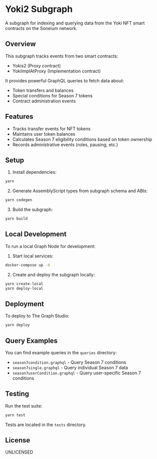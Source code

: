 # Yoki2 Subgraph

A subgraph for indexing and querying data from the Yoki NFT smart contracts on the Soneium network.

## Overview

This subgraph tracks events from two smart contracts:

- Yokis2 (Proxy contract)
- YokiImplAtProxy (Implementation contract)

It provides powerful GraphQL queries to fetch data about:

- Token transfers and balances
- Special conditions for Season 7 tokens
- Contract administration events

## Features

- Tracks transfer events for NFT tokens
- Maintains user token balances
- Calculates Season 7 eligibility conditions based on token ownership
- Records administrative events (roles, pausing, etc.)

## Setup

1. Install dependencies:

```bash
yarn
```

2. Generate AssemblyScript types from subgraph schema and ABIs:

```bash
yarn codegen
```

3. Build the subgraph:

```bash
yarn build
```

## Local Development

To run a local Graph Node for development:

1. Start local services:

```bash
docker-compose up -d
```

2. Create and deploy the subgraph locally:

```bash
yarn create-local
yarn deploy-local
```

## Deployment

To deploy to The Graph Studio:

```bash
yarn deploy
```

## Query Examples

You can find example queries in the `queries` directory:

- `season7condition.graphql` - Query Season 7 conditions
- `season7single.graphql` - Query individual Season 7 data
- `season7userCondition.graphql` - Query user-specific Season 7 conditions

## Testing

Run the test suite:

```bash
yarn test
```

Tests are located in the `tests` directory.

## License

UNLICENSED
